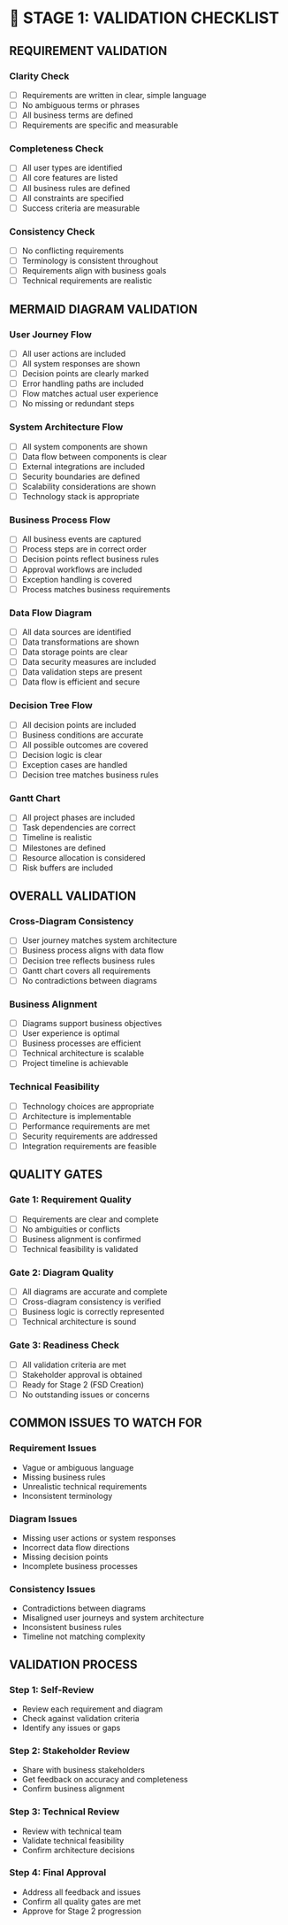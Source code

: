 # 🎯 STAGE 1: VALIDATION CHECKLIST

## **REQUIREMENT VALIDATION**

### **Clarity Check**
- [ ] Requirements are written in clear, simple language
- [ ] No ambiguous terms or phrases
- [ ] All business terms are defined
- [ ] Requirements are specific and measurable

### **Completeness Check**
- [ ] All user types are identified
- [ ] All core features are listed
- [ ] All business rules are defined
- [ ] All constraints are specified
- [ ] Success criteria are measurable

### **Consistency Check**
- [ ] No conflicting requirements
- [ ] Terminology is consistent throughout
- [ ] Requirements align with business goals
- [ ] Technical requirements are realistic

## **MERMAID DIAGRAM VALIDATION**

### **User Journey Flow**
- [ ] All user actions are included
- [ ] All system responses are shown
- [ ] Decision points are clearly marked
- [ ] Error handling paths are included
- [ ] Flow matches actual user experience
- [ ] No missing or redundant steps

### **System Architecture Flow**
- [ ] All system components are shown
- [ ] Data flow between components is clear
- [ ] External integrations are included
- [ ] Security boundaries are defined
- [ ] Scalability considerations are shown
- [ ] Technology stack is appropriate

### **Business Process Flow**
- [ ] All business events are captured
- [ ] Process steps are in correct order
- [ ] Decision points reflect business rules
- [ ] Approval workflows are included
- [ ] Exception handling is covered
- [ ] Process matches business requirements

### **Data Flow Diagram**
- [ ] All data sources are identified
- [ ] Data transformations are shown
- [ ] Data storage points are clear
- [ ] Data security measures are included
- [ ] Data validation steps are present
- [ ] Data flow is efficient and secure

### **Decision Tree Flow**
- [ ] All decision points are included
- [ ] Business conditions are accurate
- [ ] All possible outcomes are covered
- [ ] Decision logic is clear
- [ ] Exception cases are handled
- [ ] Decision tree matches business rules

### **Gantt Chart**
- [ ] All project phases are included
- [ ] Task dependencies are correct
- [ ] Timeline is realistic
- [ ] Milestones are defined
- [ ] Resource allocation is considered
- [ ] Risk buffers are included

## **OVERALL VALIDATION**

### **Cross-Diagram Consistency**
- [ ] User journey matches system architecture
- [ ] Business process aligns with data flow
- [ ] Decision tree reflects business rules
- [ ] Gantt chart covers all requirements
- [ ] No contradictions between diagrams

### **Business Alignment**
- [ ] Diagrams support business objectives
- [ ] User experience is optimal
- [ ] Business processes are efficient
- [ ] Technical architecture is scalable
- [ ] Project timeline is achievable

### **Technical Feasibility**
- [ ] Technology choices are appropriate
- [ ] Architecture is implementable
- [ ] Performance requirements are met
- [ ] Security requirements are addressed
- [ ] Integration requirements are feasible

## **QUALITY GATES**

### **Gate 1: Requirement Quality**
- [ ] Requirements are clear and complete
- [ ] No ambiguities or conflicts
- [ ] Business alignment is confirmed
- [ ] Technical feasibility is validated

### **Gate 2: Diagram Quality**
- [ ] All diagrams are accurate and complete
- [ ] Cross-diagram consistency is verified
- [ ] Business logic is correctly represented
- [ ] Technical architecture is sound

### **Gate 3: Readiness Check**
- [ ] All validation criteria are met
- [ ] Stakeholder approval is obtained
- [ ] Ready for Stage 2 (FSD Creation)
- [ ] No outstanding issues or concerns

## **COMMON ISSUES TO WATCH FOR**

### **Requirement Issues**
- Vague or ambiguous language
- Missing business rules
- Unrealistic technical requirements
- Inconsistent terminology

### **Diagram Issues**
- Missing user actions or system responses
- Incorrect data flow directions
- Missing decision points
- Incomplete business processes

### **Consistency Issues**
- Contradictions between diagrams
- Misaligned user journeys and system architecture
- Inconsistent business rules
- Timeline not matching complexity

## **VALIDATION PROCESS**

### **Step 1: Self-Review**
- Review each requirement and diagram
- Check against validation criteria
- Identify any issues or gaps

### **Step 2: Stakeholder Review**
- Share with business stakeholders
- Get feedback on accuracy and completeness
- Confirm business alignment

### **Step 3: Technical Review**
- Review with technical team
- Validate technical feasibility
- Confirm architecture decisions

### **Step 4: Final Approval**
- Address all feedback and issues
- Confirm all quality gates are met
- Approve for Stage 2 progression

